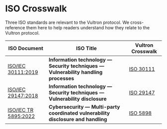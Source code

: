 # ISO Crosswalk

Three ISO standards are relevant to the Vultron protocol.
We cross-reference them here to help readers understand how they relate to the Vultron protocol.

| ISO Document | ISO Title | Vultron Crosswalk              |
| --- | --- |--------------------------------|
| [ISO/IEC 30111:2019](https://www.iso.org/standard/69725.html) | **Information technology — Security techniques — Vulnerability handling processes** | [ISO 30111](iso_30111_2019.md) |
| [ISO/IEC 29147:2018](https://www.iso.org/standard/72311.html) | **Information technology — Security techniques — Vulnerability disclosure** | [ISO 29147](iso_29147_2018.md) |
| [ISO/IEC TR 5895:2022](https://www.iso.org/standard/81807.html) | **Cybersecurity — Multi-party coordinated vulnerability disclosure and handling** | [ISO 5898](iso_5895_2022.md)   |


